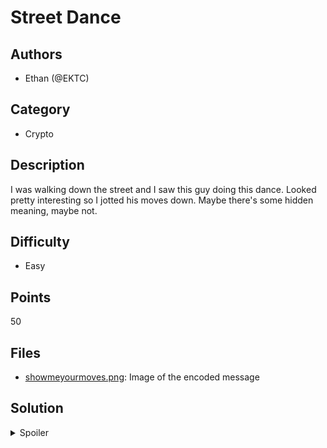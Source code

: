 # Street Dance

## Authors
- Ethan (@EKTC)

## Category
- Crypto

## Description

I was walking down the street and I saw this guy doing this dance. Looked pretty interesting so I jotted his moves down. Maybe there's some hidden meaning, maybe not.

## Difficulty
- Easy

## Points
50

## Files
- [showmeyourmoves.png](./_ctfd/files/showmeyourmoves.png): Image of the encoded message 


## Solution
<details>
<summary>Spoiler</summary>

### Walkthrough
Recognise that its a dancing man cipher and use a relevant reference image to decode the message

### Flag
`BEGINNER{HAVEANICEDAY}`
</details>
